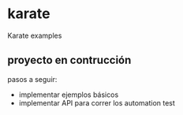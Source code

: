 # karate
Karate examples

## proyecto en contrucción
pasos a seguir:
- implementar ejemplos básicos
- implementar API para correr los automation test

